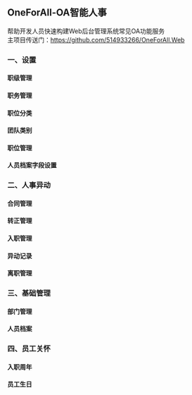 ﻿## OneForAll-OA智能人事
帮助开发人员快速构建Web后台管理系统常见OA功能服务<br/>
主项目传送门：https://github.com/514933266/OneForAll.Web

### 一、设置
#### 职级管理
#### 职务管理
#### 职位分类
#### 团队类别
#### 职位管理
#### 人员档案字段设置

### 二、人事异动
#### 合同管理
#### 转正管理
#### 入职管理
#### 异动记录
#### 离职管理

### 三、基础管理
#### 部门管理
#### 人员档案

### 四、员工关怀
#### 入职周年
#### 员工生日
